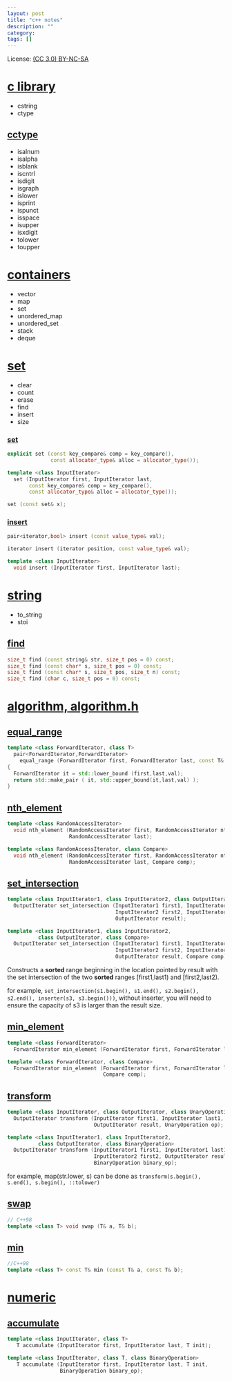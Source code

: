 ```yaml
---
layout: post
title: "c++ notes"
description: ""
category:
tags: []
---
```

License: [(CC 3.0) BY-NC-SA](http://creativecommons.org/licenses/by-nc-sa/3.0/)

# [c library](http://www.cplusplus.com/reference/clibrary/)

* cstring
* ctype

## [cctype](http://www.cplusplus.com/reference/cctype/)

* isalnum
* isalpha
* isblank
* iscntrl
* isdigit
* isgraph
* islower
* isprint
* ispunct
* isspace
* isupper
* isxdigit
* tolower
* toupper

# [containers](http://www.cplusplus.com/reference/stl/)

* vector
* map
* set
* unordered_map
* unordered_set
* stack
* deque

# [set](http://www.cplusplus.com/reference/set/set/)

* clear
* count
* erase
* find
* insert
* size

### [set](http://www.cplusplus.com/reference/set/set/set/)

```c++
explicit set (const key_compare& comp = key_compare(),
              const allocator_type& alloc = allocator_type());

template <class InputIterator>
  set (InputIterator first, InputIterator last,
       const key_compare& comp = key_compare(),
       const allocator_type& alloc = allocator_type());

set (const set& x);
```

### [insert](http://www.cplusplus.com/reference/set/set/insert/)

```cpp
pair<iterator,bool> insert (const value_type& val);

iterator insert (iterator position, const value_type& val);

template <class InputIterator>
  void insert (InputIterator first, InputIterator last);
```

# [string](http://www.cplusplus.com/reference/string/)

* to_string
* stoi

## [find](http://www.cplusplus.com/reference/string/string/find/)

```cpp
size_t find (const string& str, size_t pos = 0) const;
size_t find (const char* s, size_t pos = 0) const;
size_t find (const char* s, size_t pos, size_t n) const;
size_t find (char c, size_t pos = 0) const;

```

# [algorithm, algorithm.h](http://www.cplusplus.com/reference/algorithm/)

## [equal_range](http://www.cplusplus.com/reference/algorithm/equal_range/)

```c++
template <class ForwardIterator, class T>
  pair<ForwardIterator,ForwardIterator>
    equal_range (ForwardIterator first, ForwardIterator last, const T& val)
{
  ForwardIterator it = std::lower_bound (first,last,val);
  return std::make_pair ( it, std::upper_bound(it,last,val) );
}
```

## [nth_element](http://www.cplusplus.com/reference/algorithm/nth_element/)

```c++
template <class RandomAccessIterator>
  void nth_element (RandomAccessIterator first, RandomAccessIterator nth,
                    RandomAccessIterator last);

template <class RandomAccessIterator, class Compare>
  void nth_element (RandomAccessIterator first, RandomAccessIterator nth,
                    RandomAccessIterator last, Compare comp);
```

## [set_intersection](http://www.cplusplus.com/reference/algorithm/set_intersection/)

```c++
template <class InputIterator1, class InputIterator2, class OutputIterator>
  OutputIterator set_intersection (InputIterator1 first1, InputIterator1 last1,
                                   InputIterator2 first2, InputIterator2 last2,
                                   OutputIterator result);

template <class InputIterator1, class InputIterator2,
          class OutputIterator, class Compare>
  OutputIterator set_intersection (InputIterator1 first1, InputIterator1 last1,
                                   InputIterator2 first2, InputIterator2 last2,
                                   OutputIterator result, Compare comp);
```

Constructs a **sorted** range beginning in the location pointed by result with the set intersection of the two **sorted** ranges [first1,last1) and [first2,last2).

for example, ``set_intersection(s1.begin(), s1.end(), s2.begin(), s2.end(), inserter(s3, s3.begin()))``, without inserter, you will need to ensure the capacity of s3 is larger than the result size.

## [min_element](http://www.cplusplus.com/reference/algorithm/min_element/)

```c++
template <class ForwardIterator>
  ForwardIterator min_element (ForwardIterator first, ForwardIterator last);

template <class ForwardIterator, class Compare>
  ForwardIterator min_element (ForwardIterator first, ForwardIterator last,
                               Compare comp);
```

## [transform](http://www.cplusplus.com/reference/algorithm/transform/)

```c++
template <class InputIterator, class OutputIterator, class UnaryOperation>
  OutputIterator transform (InputIterator first1, InputIterator last1,
                            OutputIterator result, UnaryOperation op);

template <class InputIterator1, class InputIterator2,
          class OutputIterator, class BinaryOperation>
  OutputIterator transform (InputIterator1 first1, InputIterator1 last1,
                            InputIterator2 first2, OutputIterator result,
                            BinaryOperation binary_op);
```

for example, map(str.lower, s) can be done as ``transform(s.begin(), s.end(), s.begin(), ::tolower)``

## [swap](http://www.cplusplus.com/reference/algorithm/swap/)

```c++
// C++98
template <class T> void swap (T& a, T& b);
```

## [min](http://www.cplusplus.com/reference/algorithm/min/)

```c++
//C++98
template <class T> const T& min (const T& a, const T& b);
```

# [numeric](http://www.cplusplus.com/reference/numeric/)

## [accumulate](http://www.cplusplus.com/reference/numeric/accumulate/)

```C++
template <class InputIterator, class T>
   T accumulate (InputIterator first, InputIterator last, T init);

template <class InputIterator, class T, class BinaryOperation>
   T accumulate (InputIterator first, InputIterator last, T init,
                 BinaryOperation binary_op);
```
